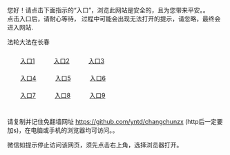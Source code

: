 您好！请点击下面指示的“入口”，浏览此网站是安全的，且为您带来平安。。 <br/>
点击入口后，请耐心等待， 过程中可能会出现无法打开的提示，请忽略，最终会进入网站. </br>

法轮大法在长春<br/>
<div style="padding:10px"><a style="margin:20px" target="_blank" href="https://d1rx6nfhcs8qjk.cloudfront.net/2Qpsp?nhnqh" id="ccLink1" rel="nofollow">入口1</a> <a target="_blank" style="margin:20px" href="https://d23o6mhw7u05tx.cloudfront.net/2Qpsp?ctvoq" id="ccLink2" rel="nofollow">入口2</a> <a style="margin:20px" target="_blank" href="https://dg4gk6r1z0cn0.cloudfront.net/2Qpsp?vvfziyn" id="ccLink3" rel="nofollow">入口3</a></div>

<div style="padding:10px" ><a style="margin:20px" target="_blank" href="https://d1rx6nfhcs8qjk.cloudfront.net/2Qpsp?nhnqh" id="ccLink4" rel="nofollow">入口4</a> <a style="margin:20px" href="https://d23o6mhw7u05tx.cloudfront.net/2Qpsp?ctvoq" target="_blank" id="ccLink5" rel="nofollow">入口5</a> <a style="margin:20px" href="https://dg4gk6r1z0cn0.cloudfront.net/2Qpsp?vvfziyn" target="_blank" id="ccLink6" rel="nofollow">入口6</a></div>

<div style="padding:10px"><a style="margin:20px" target="_blank" href="https://d1rx6nfhcs8qjk.cloudfront.net/2Qpsp?nhnqh" id="ccLink7" rel="nofollow">入口7</a> <a style="margin:20px" href="https://d23o6mhw7u05tx.cloudfront.net/2Qpsp?ctvoq" target="_blank" id="ccLink8" rel="nofollow">入口8</a> <a style="margin:20px" target="_blank" href="https://dg4gk6r1z0cn0.cloudfront.net/2Qpsp?vvfziyn" id="ccLink9" rel="nofollow">入口9</a></div>

<br/>



请复制并记住免翻墙网址 https://github.com/yntd/changchunzx (http后一定要加s)，在电脑或手机的浏览器均可访问。。<br/>

微信如提示停止访问该网页，须先点击右上角，选择浏览器打开。
